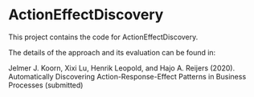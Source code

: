 # ActionEffectDiscovery

This project contains the code for ActionEffectDiscovery. 

The details of the approach and its evaluation can be found in:


Jelmer J. Koorn, 
Xixi Lu,
Henrik Leopold, and
Hajo A. Reijers (2020). 
Automatically Discovering Action-Response-Effect Patterns in Business Processes (submitted)
